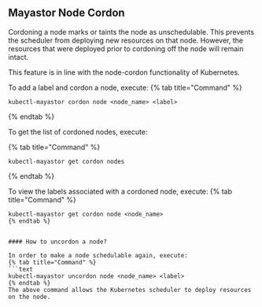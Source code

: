 ## Mayastor Node Cordon

Cordoning a node marks or taints the node as unschedulable. This prevents the scheduler from deploying new resources on that node. However, the resources that were deployed prior to cordoning off the node will remain intact.

This feature is in line with the node-cordon functionality of Kubernetes.

To add a label and cordon a node, execute:
{% tab title="Command" %}
```text
kubectl-mayastor cordon node <node_name> <label>
```
{% endtab %}

To get the list of cordoned nodes, execute:

{% tab title="Command" %}
```text
kubectl-mayastor get cordon nodes
```
{% endtab %}

To view the labels associated with a cordoned node, execute:
{% tab title="Command" %}
```text
kubectl-mayastor get cordon node <node_name>
{% endtab %}


#### How to uncordon a node?

In order to make a node schedulable again, execute:
{% tab title="Command" %}
```text
kubectl-mayastor uncordon node <node_name> <label>
{% endtab %}
The above command allows the Kubernetes scheduler to deploy resources on the node.

